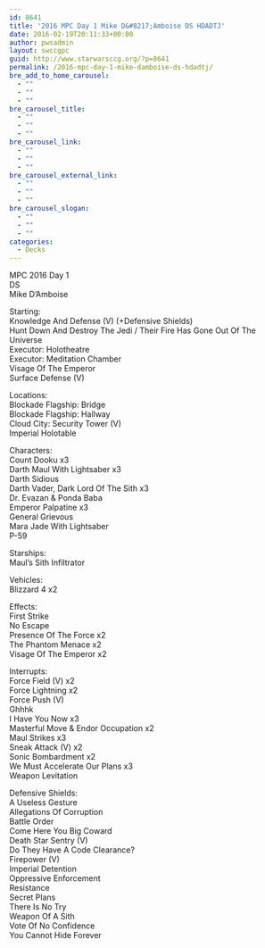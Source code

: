 ```yaml
---
id: 8641
title: '2016 MPC Day 1 Mike D&#8217;Amboise DS HDADTJ'
date: 2016-02-19T20:11:33+00:00
author: pwsadmin
layout: swccgpc
guid: http://www.starwarsccg.org/?p=8641
permalink: /2016-mpc-day-1-mike-damboise-ds-hdadtj/
bre_add_to_home_carousel:
  - ""
  - ""
  - ""
bre_carousel_title:
  - ""
  - ""
  - ""
bre_carousel_link:
  - ""
  - ""
  - ""
bre_carousel_external_link:
  - ""
  - ""
  - ""
bre_carousel_slogan:
  - ""
  - ""
  - ""
categories:
  - Decks
---
```

MPC 2016 Day 1  
DS  
Mike D&#8217;Amboise

Starting:  
Knowledge And Defense (V) (+Defensive Shields)  
Hunt Down And Destroy The Jedi / Their Fire Has Gone Out Of The Universe  
Executor: Holotheatre  
Executor: Meditation Chamber  
Visage Of The Emperor  
Surface Defense (V)

Locations:  
Blockade Flagship: Bridge  
Blockade Flagship: Hallway  
Cloud City: Security Tower (V)  
Imperial Holotable

Characters:  
Count Dooku x3  
Darth Maul With Lightsaber x3  
Darth Sidious  
Darth Vader, Dark Lord Of The Sith x3  
Dr. Evazan & Ponda Baba  
Emperor Palpatine x3  
General Grievous  
Mara Jade With Lightsaber  
P-59

Starships:  
Maul&#8217;s Sith Infiltrator

Vehicles:  
Blizzard 4 x2

Effects:  
First Strike  
No Escape  
Presence Of The Force x2  
The Phantom Menace x2  
Visage Of The Emperor x2

Interrupts:  
Force Field (V) x2  
Force Lightning x2  
Force Push (V)  
Ghhhk  
I Have You Now x3  
Masterful Move & Endor Occupation x2  
Maul Strikes x3  
Sneak Attack (V) x2  
Sonic Bombardment x2  
We Must Accelerate Our Plans x3  
Weapon Levitation

Defensive Shields:  
A Useless Gesture  
Allegations Of Corruption  
Battle Order  
Come Here You Big Coward  
Death Star Sentry (V)  
Do They Have A Code Clearance?  
Firepower (V)  
Imperial Detention  
Oppressive Enforcement  
Resistance  
Secret Plans  
There Is No Try  
Weapon Of A Sith  
Vote Of No Confidence  
You Cannot Hide Forever